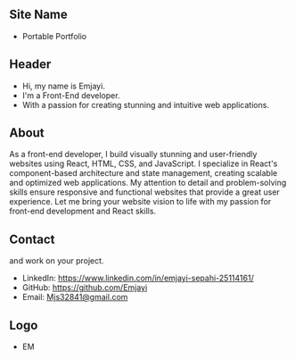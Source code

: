 ## Site Name
- Portable Portfolio

## Header
- Hi, my name is Emjayi.
- I'm a Front-End developer.
- With a passion for creating stunning and intuitive web applications.

## About
As a front-end developer, I build visually stunning and user-friendly websites using React, HTML, CSS, and JavaScript. I specialize in React's component-based architecture and state management, creating scalable and optimized web applications. My attention to detail and problem-solving skills ensure responsive and functional websites that provide a great user experience. Let me bring your website vision to life with my passion for front-end development and React skills.

## Contact
and work on your project.
- LinkedIn: https://www.linkedin.com/in/emjayi-sepahi-25114161/
- GitHub: https://github.com/Emjayi
- Email: Mjs32841@gmail.com

## Logo
- EM